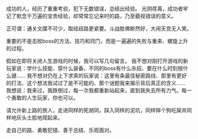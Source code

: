 成功的人，经历了重重考验，犯下无数错误，总结出经验。
光阴荏苒，成功者牢记了默念千万遍的宝贵经验，却常常忘记来时的路，乃至藐视错误的意义。

正可谓：通关文牒不可少，取经歧路更紧要。斗战胜佛断然好，大闹天宫无人笑。

重要的不是击败boss的方法、技巧和窍门，而是一遍遍的失败与重来、螺旋上升的过程。

假如在即将关闭人生游戏的时候，我可以写几句留言。
我不想对刚打开游戏的新玩家说：学什么技能、穿什么装备、不同的boss有什么杀招、要在什么时刻按什么键……
我不想对仍在上下求索的玩家说：这里有条最佳秘密路线、那里有更好的打法、这个想法我试过了是不可能的、那个谜题我来揭示背后真正的含义……
我想说：我来过，我跌倒过，每一次我都重新站起来，直到我失去所有力气。每一个勇敢的人生玩家，你也可以。

请允许新上路的旅人，走进同样的死胡同，踩入同样的泥坑，同样摔个狗吃屎并同样地灰头土脸地爬起来。

走自己的路、勇敢犯错、善于总结、乐观面对。